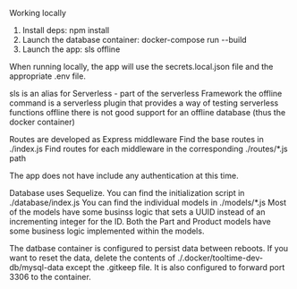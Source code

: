 Working locally

1. Install deps: npm install
2. Launch the database container: docker-compose run --build
3. Launch the app: sls offline

When running locally, the app will use the secrets.local.json file and the appropriate .env file.

sls is an alias for Serverless - part of the serverless Framework
the offline command is a serverless plugin that provides a way of testing serverless functions offline
there is not good support for an offline database (thus the docker container)

Routes are developed as Express middleware
Find the base routes in ./index.js
Find routes for each middleware in the corresponding ./routes/\*.js path

The app does not have include any authentication at this time.

Database uses Sequelize. You can find the initialization script in ./database/index.js
You can find the individual models in ./models/\*.js
Most of the models have some businss logic that sets a UUID instead of an incrementing integer for the ID.
Both the Part and Product models have some business logic implemented within the models.

The datbase container is configured to persist data between reboots. If you want to reset the data, delete the contents of ./.docker/tooltime-dev-db/mysql-data except the .gitkeep file. It is also configured to forward port 3306 to the container.
